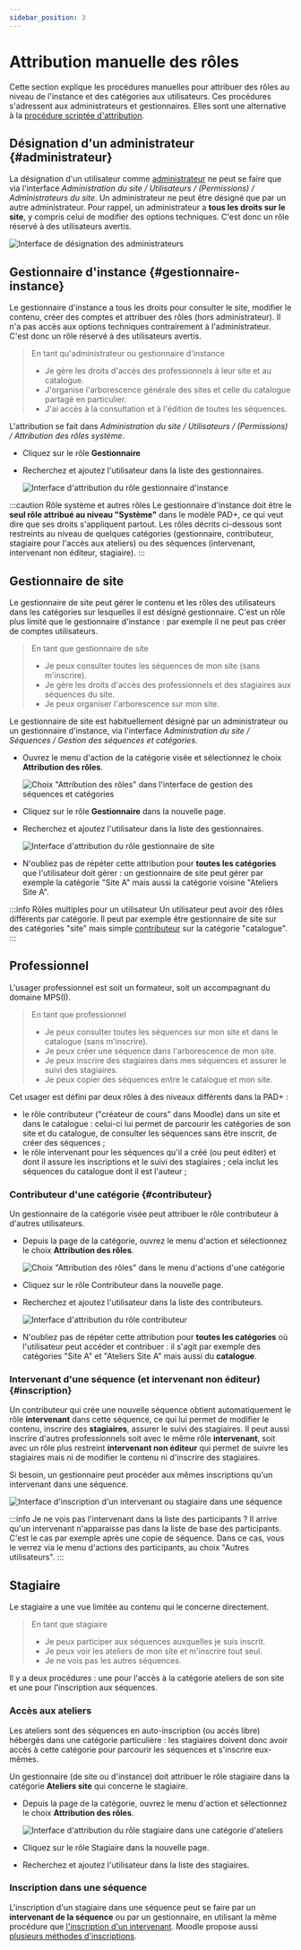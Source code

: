 ```yaml
---
sidebar_position: 3
---
```

# Attribution manuelle des rôles

Cette section explique les procédures manuelles pour attribuer des rôles au niveau de l'instance et des catégories aux utilisateurs. Ces procédures s'adressent aux administrateurs et gestionnaires. Elles sont une alternative à la [procédure scriptée d'attribution](donnees#users-categories).


## Désignation d'un administrateur {#administrateur}

La désignation d'un utilisateur comme [administrateur](https://docs.moodle.org/3x/fr/Administrateur) ne peut se faire que via l'interface *Administration du site / Utilisateurs / (Permissions) / Administrateurs du site*. Un administrateur ne peut être désigné que par un autre administrateur. Pour rappel, un administrateur a **tous les droits sur le site**, y compris celui de modifier des options techniques. C'est donc un rôle réservé à des utilisateurs avertis.

![Interface de désignation des administrateurs](/img/organisation/ajout_administrateur.png)


## Gestionnaire d'instance {#gestionnaire-instance}

Le gestionnaire d'instance a tous les droits pour consulter le site, modifier le contenu, créer des comptes et attribuer des rôles (hors administrateur). Il n'a pas accès aux options techniques contrairement à l'administrateur. C'est donc un rôle réservé à des utilisateurs avertis.

> En tant qu'administrateur ou gestionnaire d'instance
> - Je gère les droits d'accès des professionnels à leur site et au catalogue.
> - J'organise l'arborescence générale des sites et celle du catalogue partagé en particulier.
> - J'ai accès à la consultation et à l'édition de toutes les séquences.

L'attribution se fait dans *Administration du site / Utilisateurs / (Permissions) / Attribution des rôles système*.

- Cliquez sur le rôle **Gestionnaire**
- Recherchez et ajoutez l'utilisateur dans la liste des gestionnaires.

    ![Interface d'attribution du rôle gestionnaire d'instance](/img/organisation/ajout_gestionnaire_instance.png)

:::caution Rôle système et autres rôles
Le gestionnaire d'instance doit être le **seul rôle attribué au niveau "Système"** dans le modèle PAD+, ce qui veut dire que ses droits s'appliquent partout. Les rôles décrits ci-dessous sont restreints au niveau de quelques catégories (gestionnaire, contributeur, stagiaire pour l'accès aux ateliers) ou des séquences (intervenant, intervenant non éditeur, stagiaire).
:::


## Gestionnaire de site

Le gestionnaire de site peut gérer le contenu et les rôles des utilisateurs dans les catégories sur lesquelles il est désigné gestionnaire. C'est un rôle plus limité que le gestionnaire d'instance : par exemple il ne peut pas créer de comptes utilisateurs.

> En tant que gestionnaire de site
> - Je peux consulter toutes les séquences de mon site (sans m'inscrire).
> - Je gère les droits d'accès des professionnels et des stagiaires aux séquences du site.
> - Je peux organiser l'arborescence sur mon site.

Le gestionnaire de site est habituellement désigné par un administrateur ou un gestionnaire d'instance, via l'interface *Administration du site / Séquences / Gestion des séquences et catégories*.

- Ouvrez le menu d'action de la catégorie visée et sélectionnez le choix **Attribution des rôles**.

    ![Choix "Attribution des rôles" dans l'interface de gestion des séquences et catégories](/img/organisation/gestion_toutes_categories.png)

- Cliquez sur le rôle **Gestionnaire** dans la nouvelle page.
- Recherchez et ajoutez l'utilisateur dans la liste des gestionnaires.

    ![Interface d'attribution du rôle gestionnaire de site](/img/organisation/ajout_gestionnaire_site.png)

- N'oubliez pas de répéter cette attribution pour **toutes les catégories** que l'utilisateur doit gérer : un gestionnaire de site peut gérer par exemple la catégorie "Site A" mais aussi la catégorie voisine "Ateliers Site A".

:::info Rôles multiples pour un utilisateur
Un utilisateur peut avoir des rôles différents par catégorie. Il peut par exemple être gestionnaire de site sur des catégories "site" mais simple [contributeur](#contributeur) sur la catégorie "catalogue".
:::


## Professionnel

L'usager professionnel est soit un formateur, soit un accompagnant du domaine MPS(I).

> En tant que professionnel
> - Je peux consulter toutes les séquences sur mon site et dans le catalogue (sans m'inscrire).
> - Je peux créer une séquence dans l'arborescence de mon site.
> - Je peux inscrire des stagiaires dans mes séquences et assurer le suivi des stagiaires.
> - Je peux copier des séquences entre le catalogue et mon site.

Cet usager est défini par deux rôles à des niveaux différents dans la PAD+ :

- le rôle contributeur ("créateur de cours" dans Moodle) dans un site et dans le catalogue : celui-ci lui permet de parcourir les catégories de son site et du catalogue, de consulter les séquences sans être inscrit, de créer des séquences ;
- le rôle intervenant pour les séquences qu'il a créé (ou peut éditer) et dont il assure les inscriptions et le suivi des stagiaires ; cela inclut les séquences du catalogue dont il est l'auteur ;

### Contributeur d'une catégorie {#contributeur}

Un gestionnaire de la catégorie visée peut attribuer le rôle contributeur à d'autres utilisateurs.

- Depuis la page de la catégorie, ouvrez le menu d'action et sélectionnez le choix **Attribution des rôles**.

    ![Choix "Attribution des rôles" dans le menu d'actions d'une catégorie](/img/organisation/gestion_categorie.png)

- Cliquez sur le rôle Contributeur dans la nouvelle page.
- Recherchez et ajoutez l'utilisateur dans la liste des contributeurs.

    ![Interface d'attribution du rôle contributeur](/img/organisation/ajout_contributeur.png)

- N'oubliez pas de répéter cette attribution pour **toutes les catégories** où l'utilisateur peut accéder et contribuer : il s'agit par exemple des catégories "Site A" et "Ateliers Site A" mais aussi du **catalogue**.

### Intervenant d'une séquence (et intervenant non éditeur) {#inscription}

Un contributeur qui crée une nouvelle séquence obtient automatiquement le rôle **intervenant** dans cette séquence, ce qui lui permet de modifier le contenu, inscrire des **stagiaires**, assurer le suivi des stagiaires. Il peut aussi inscrire d'autres professionnels soit avec le même rôle **intervenant**, soit avec un rôle plus restreint **intervenant non éditeur** qui permet de suivre les stagiaires mais ni de modifier le contenu ni d'inscrire des stagiaires.

Si besoin, un gestionnaire peut procéder aux mêmes inscriptions qu'un intervenant dans une séquence.

![Interface d'inscription d'un intervenant ou stagiaire dans une séquence](/img/organisation/ajout_intervenant.png)

:::info Je ne vois pas l'intervenant dans la liste des participants ?
Il arrive qu'un intervenant n'apparaisse pas dans la liste de base des participants. C'est le cas par exemple après une copie de séquence. Dans ce cas, vous le verrez via le menu d'actions des participants, au choix "Autres utilisateurs".
:::

## Stagiaire

Le stagiaire a une vue limitée au contenu qui le concerne directement.

> En tant que stagiaire
> - Je peux participer aux séquences auxquelles je suis inscrit.
> - Je peux voir les ateliers de mon site et m'inscrire tout seul.
> - Je ne vois pas les autres séquences.

Il y a deux procédures : une pour l'accès à la catégorie ateliers de son site et une pour l'inscription aux séquences.

### Accès aux ateliers

Les ateliers sont des séquences en auto-inscription (ou accès libre) hébergés dans une catégorie particulière : les stagiaires doivent donc avoir accès à cette catégorie pour parcourir les séquences et s'inscrire eux-mêmes.

Un gestionnaire (de site ou d'instance) doit attribuer le rôle stagiaire dans la catégorie **Ateliers site** qui concerne le stagiaire.

- Depuis la page de la catégorie, ouvrez le menu d'action et sélectionnez le choix **Attribution des rôles**.

    ![Interface d'attribution du rôle stagiaire dans une catégorie d'ateliers](/img/organisation/ajout_stagiaire_atelier.png)

- Cliquez sur le rôle Stagiaire dans la nouvelle page.
- Recherchez et ajoutez l'utilisateur dans la liste des stagiaires.


### Inscription dans une séquence

L'inscription d'un stagiaire dans une séquence peut se faire par un **intervenant de la séquence** ou par un gestionnaire, en utilisant la même procédure que [l'inscription d'un intervenant](#inscription). Moodle propose aussi [plusieurs méthodes d'inscriptions](https://docs.moodle.org/3x/fr/Inscriptions).
